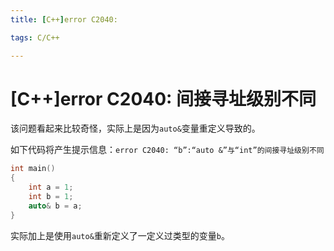 ```yaml
---
title: [C++]error C2040:

tags: C/C++

---
```


# [C++]error C2040: 间接寻址级别不同

该问题看起来比较奇怪，实际上是因为`auto&`变量重定义导致的。

如下代码将产生提示信息：`error C2040: “b”:“auto &”与“int”的间接寻址级别不同`

```cpp
int main()
{
    int a = 1;
    int b = 1;
    auto& b = a;
}
```

实际加上是使用`auto&`重新定义了一定义过类型的变量`b`。
